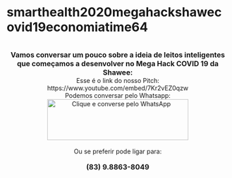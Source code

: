 # smarthealth2020megahackshawecovid19economiatime64
<br>
<div style="text-align: center;">
<span style="font-size: medium;"><b>Vamos conversar um pouco sobre a ideia de leitos inteligentes que começamos a desenvolver no Mega Hack COVID 19 da Shawee:</b></span><br />
  Esse é o link do nosso Pitch:
<br />
https://www.youtube.com/embed/7Kr2vEZ0qzw
<br />  
Podemos conversar pelo Whatsapp:
<br />
<a href="https://wa.me/558388638049" style="margin-left: 1em; margin-right: 1em;" target="_blank"><img alt="Clique e converse pelo WhatsApp" border="0" data-original-height="280" data-original-width="960" height="93" src="https://2.bp.blogspot.com/-n3OsLVDnA_I/W-BLmFsameI/AAAAAAAA2U4/J_ECV_ACxu8LDuG7pu8thWFTj7GnRmtMwCPcBGAYYCw/s320/Atendimento%2Bpelo%2Bwhats.png" width="320" /></a></div>
<div style="text-align: center;">
<br />
Ou se preferir pode ligar para:</div>
<div style="text-align: center;">
</div>
<div style="text-align: center;">
<br />
<span style="font-size: medium;"><b>(83) 9.8863-8049</b></span><br />
<br />
